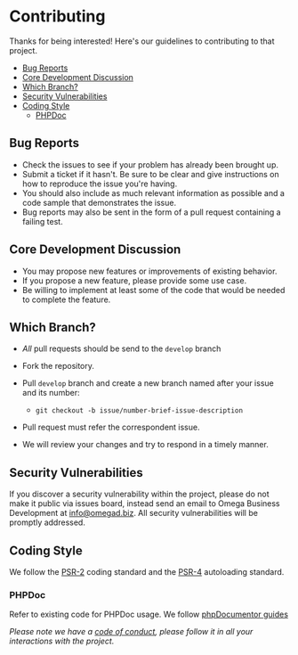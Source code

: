 # Contributing

Thanks for being interested! Here's our guidelines to contributing to that project.


- [Bug Reports](#bug-reports)
- [Core Development Discussion](#core-development-discussion)
- [Which Branch?](#which-branch?)
- [Security Vulnerabilities](#security-vulnerabilities)
- [Coding Style](#coding-style)
  - [PHPDoc](#phpdoc)


## Bug Reports
- Check the issues to see if your problem has already been brought up.
- Submit a ticket if it hasn't. Be sure to be clear and give instructions on how to reproduce the issue you're having.
- You should also include as much relevant information as possible and a code sample that demonstrates the issue.
- Bug reports may also be sent in the form of a pull request containing a failing test.

## Core Development Discussion
- You may propose new features or improvements of existing behavior.
- If you propose a new feature, please provide some use case. 
- Be willing to implement at least some of the code that would be needed to complete the feature.

## Which Branch?
- *All* pull requests should be send to the `develop` branch
- Fork the repository.
- Pull `develop` branch and create a new branch named after your issue and its number:

  - `git checkout -b issue/number-brief-issue-description`
- Pull request must refer the correspondent issue.
- We will review your changes and try to respond in a timely manner.

## Security Vulnerabilities
If you discover a security vulnerability within the project, please do not make it public via issues board, instead send an email to Omega Business Development at info@omegad.biz. All security vulnerabilities will be promptly addressed.

## Coding Style
We follow the [PSR-2](https://www.php-fig.org/psr/psr-2/) coding standard and the [PSR-4](https://www.php-fig.org/psr/psr-4/) autoloading standard.

### PHPDoc
Refer to existing code for PHPDoc usage. We follow [phpDocumentor guides](https://docs.phpdoc.org/guides/index.html)

*Please note we have a [code of conduct](CODE_OF_CONDUCT.md), please follow it in all your interactions with the project.*